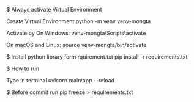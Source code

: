 $ Always activate Virtual Environment 

Create Virtual Environment
python -m venv venv-mongta

Activate by
On Windows:
venv-mongta\Scripts\activate

On macOS and Linux:
source venv-mongta/bin/activate

$ Install python library form rquirement.txt
pip install -r requirements.txt

$ How to run

Type in terminal 
uvicorn main:app --reload


$ Before commit run 
pip freeze > requirements.txt
